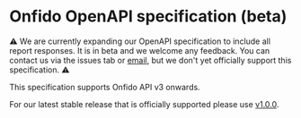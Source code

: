 # Onfido OpenAPI specification (beta)

:warning: We are currently expanding our OpenAPI specification to include all report responses. It is in beta and we welcome any feedback. You can contact us via the issues tab or [email](mailto:openapi-feedback@onfido.com), but we don't yet officially support this specification. :warning:

This specification supports Onfido API v3 onwards.

For our latest stable release that is officially supported please use [v1.0.0](https://github.com/onfido/onfido-openapi-spec/tree/v1.0.0). 

